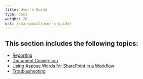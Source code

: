 ```yaml
---
title: User's Guide
type: docs
weight: 20
url: /sharepoint/user-s-guide/
---
```


## This section includes the following topics:

- [Reporting](/words/sharepoint/reporting/)
- [Document Conversion](/words/sharepoint/document-conversion/)
- [Using Aspose.Words for SharePoint in a Workflow](/words/sharepoint/using-aspose-words-for-sharepoint-in-a-workflow/)
- [Troubleshooting](/words/sharepoint/troubleshooting/)


